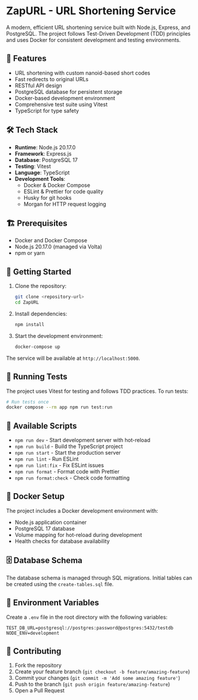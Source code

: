 # ZapURL - URL Shortening Service

A modern, efficient URL shortening service built with Node.js, Express, and PostgreSQL. The project follows Test-Driven Development (TDD) principles and uses Docker for consistent development and testing environments.

## 🚀 Features

- URL shortening with custom nanoid-based short codes
- Fast redirects to original URLs
- RESTful API design
- PostgreSQL database for persistent storage
- Docker-based development environment
- Comprehensive test suite using Vitest
- TypeScript for type safety

## 🛠️ Tech Stack

- **Runtime**: Node.js 20.17.0
- **Framework**: Express.js
- **Database**: PostgreSQL 17
- **Testing**: Vitest
- **Language**: TypeScript
- **Development Tools**:
  - Docker & Docker Compose
  - ESLint & Prettier for code quality
  - Husky for git hooks
  - Morgan for HTTP request logging

## 🏗️ Prerequisites

- Docker and Docker Compose
- Node.js 20.17.0 (managed via Volta)
- npm or yarn

## 🚦 Getting Started

1. Clone the repository:
   ```bash
   git clone <repository-url>
   cd ZapURL
   ```

2. Install dependencies:
   ```bash
   npm install
   ```

3. Start the development environment:
   ```bash
   docker-compose up
   ```

The service will be available at `http://localhost:5000`.

## 🧪 Running Tests

The project uses Vitest for testing and follows TDD practices. To run tests:

```bash
# Run tests once
docker compose --rm app npm run test:run
```

## 📝 Available Scripts

- `npm run dev` - Start development server with hot-reload
- `npm run build` - Build the TypeScript project
- `npm run start` - Start the production server
- `npm run lint` - Run ESLint
- `npm run lint:fix` - Fix ESLint issues
- `npm run format` - Format code with Prettier
- `npm run format:check` - Check code formatting

## 🐳 Docker Setup

The project includes a Docker development environment with:
- Node.js application container
- PostgreSQL 17 database
- Volume mapping for hot-reload during development
- Health checks for database availability

## 🗄️ Database Schema

The database schema is managed through SQL migrations. Initial tables can be created using the `create-tables.sql` file.

## 🔧 Environment Variables

Create a `.env` file in the root directory with the following variables:
```env
TEST_DB_URL=postgresql://postgres:password@postgres:5432/testdb
NODE_ENV=development
```

## 👥 Contributing

1. Fork the repository
2. Create your feature branch (`git checkout -b feature/amazing-feature`)
3. Commit your changes (`git commit -m 'Add some amazing feature'`)
4. Push to the branch (`git push origin feature/amazing-feature`)
5. Open a Pull Request
